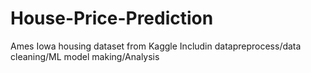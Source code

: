# House-Price-Prediction
Ames Iowa housing dataset from Kaggle
Includin datapreprocess/data cleaning/ML model making/Analysis
